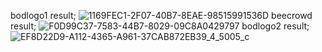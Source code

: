 bodlogo1 result;
![1169FEC1-2F07-40B7-8EAE-98515991536D](https://github.com/user-attachments/assets/3bf59e35-8fe8-43e0-b47d-0035ebf0b1fb)
beecrowd result;
![F0D99C37-7583-44B7-8029-09C8A0429797](https://github.com/user-attachments/assets/a9389181-69e1-4b2b-9042-ac839a2c83e3)
bodlogo2 result;
![EF8D22D9-A112-4365-A961-37CAB872EB39_4_5005_c](https://github.com/user-attachments/assets/886427bc-a172-443e-89a7-fe194b9624aa)
